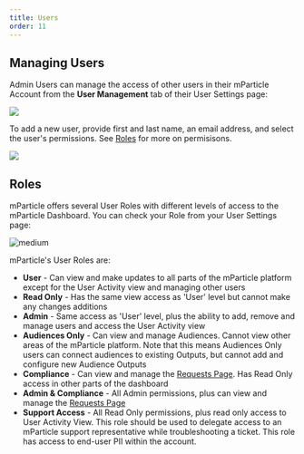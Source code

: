 ```yaml
---
title: Users
order: 11
---
```


## Managing Users

Admin Users can manage the access of other users in their mParticle Account from the **User Management** tab of their User Settings page:

![](/images/Platform-Update-Mange-Users-042019.png)

To add a new user, provide first and last name, an email address, and select the user's permissions. See [Roles](#roles) for more on permisisons.

![](/images/Platform-Update-Mange-Users-New-User-042019.png)


## Roles

mParticle offers several User Roles with different levels of access to the mParticle Dashboard. You can check your Role from your User Settings page:

![medium](/images/Platform-Update-Mange-Users-User-Settings-042019.png)

mParticle's User Roles are:

* **User** - Can view and make updates to all parts of the mParticle platform except for the User Activity view and managing other users
* **Read Only** - Has the same view access as 'User' level but cannot make any changes additions
* **Admin** - Same access as 'User' level, plus the ability to add, remove and manage users and access the User Activity view
* **Audiences Only** - Can view and manage Audiences. Cannot view other areas of the mParticle platform. Note that this means Audiences Only users can connect audiences to existing Outputs, but cannot add and configure new Audience Outputs
* **Compliance** - Can view and manage the [Requests Page](/guides/data-subject-requests/#managing-data-subject-requests-in-the-mparticle-dashboard). Has Read Only access in other parts of the dashboard
* **Admin & Compliance** - All Admin permissions, plus can view and manage the [Requests Page](/guides/data-subject-requests/#managing-data-subject-requests-in-the-mparticle-dashboard)
* **Support Access** - All Read Only permissions, plus read only access to User Activity View. This role should be used to delegate access to an mParticle support representative while troubleshooting a ticket.  This role has access to end-user PII within the account.
